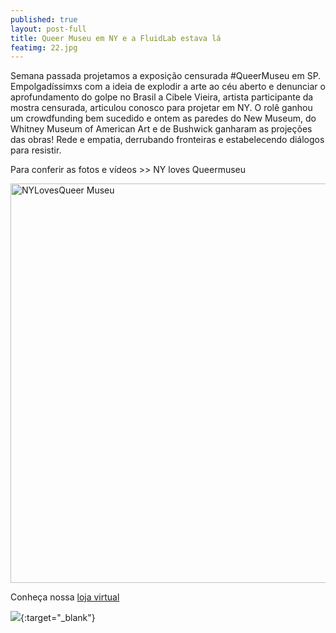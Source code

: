 ```yaml
---
published: true
layout: post-full
title: Queer Museu em NY e a FluidLab estava lá 
featimg: 22.jpg
---
```

Semana passada projetamos a exposição censurada #QueerMuseu em SP. Empolgadíssimxs com a ideia de explodir a arte ao céu aberto e denunciar o aprofundamento do golpe no Brasil a Cibele Vieira, artista participante da mostra censurada, articulou conosco para projetar em NY. O rolê ganhou um crowdfunding bem sucedido e ontem as paredes do New Museum, do Whitney Museum of American Art e de Bushwick ganharam as projeções das obras!
Rede e empatia, derrubando fronteiras e estabelecendo diálogos para resistir.

Para conferir as fotos e vídeos >> NY loves Queermuseu

<a data-flickr-embed="true"  href="https://www.flickr.com/photos/158938103@N02/albums/72157686587311330" title="NYLovesQueer Museu"><img src="https://farm5.staticflickr.com/4513/36658703423_67bc011e43_o.jpg" width="960" height="639" alt="NYLovesQueer Museu"></a><script async src="//embedr.flickr.com/assets/client-code.js" charset="utf-8"></script>

Conheça nossa [loja virtual](http://laboratoriodosprazeres.com.br/)

[![]({{site.baseurl}}/media/Screenshot%20from%202017-09-04%2011%3A31%3A00.png)](http://laboratoriodosprazeres.com.br/){:target="_blank"}
